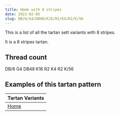 ```yaml
---
title: Home with 8 stripes
date: 2023-02-05
slug: DB/6/G4/DB48/K16/R2/K4/R2/K/56
---
```

This is a list of all the tartan sett variants with 8 stripes.

It is a 8 stripes tartan.


## Thread count
DB/6 G4 DB48 K16 R2 K4 R2 K/56

## Examples of this tartan pattern

| Tartan Variants |
|---------------|
| [Home](/variants/db/6/g4/db48/k16/r2/k4/r2/k/56-db00005c-g004c00-k000000-rc80000)||
